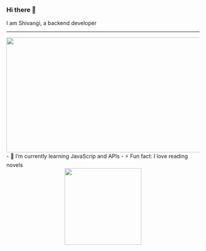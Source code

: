 ### Hi there 👋 
I am Shivangi, a backend developer

<hr></hr>
<div align="center">
  <img src="https://cdn.dribbble.com/users/4055494/screenshots/15215756/media/d2b66c4ca0192aa26d103448b3d1518b.gif" width="600" height="300"/>
</div>
- 🌱 I’m currently learning JavaScrip and APIs
- ⚡ Fun fact: I love reading novels  

<div id="header" align="center">
  <img src="https://media.giphy.com/media/opqnpCl1r7zEGEkXq2/giphy.gif" width="200"/>
</div>

<img src="https://komarev.com/ghpvc/?username=ShivangiiSharma&style=flat-square&color=blue" alt=""/>
